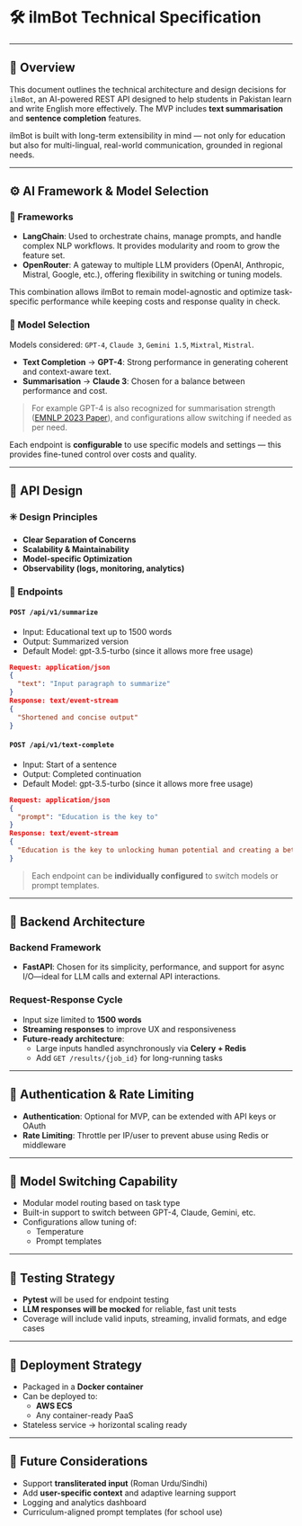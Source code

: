 
# 🛠️ ilmBot Technical Specification

---

## 🎯 Overview

This document outlines the technical architecture and design decisions for `ilmBot`, an AI-powered REST API designed to help students in Pakistan learn and write English more effectively. The MVP includes **text summarisation** and **sentence completion** features.

ilmBot is built with long-term extensibility in mind — not only for education but also for multi-lingual, real-world communication, grounded in regional needs.

---

## ⚙️ AI Framework & Model Selection

### 🔗 Frameworks
- **LangChain**: Used to orchestrate chains, manage prompts, and handle complex NLP workflows. It provides modularity and room to grow the feature set.
- **OpenRouter**: A gateway to multiple LLM providers (OpenAI, Anthropic, Mistral, Google, etc.), offering flexibility in switching or tuning models.

This combination allows ilmBot to remain model-agnostic and optimize task-specific performance while keeping costs and response quality in check.

### 🧠 Model Selection

Models considered: `GPT-4`, `Claude 3`, `Gemini 1.5`, `Mixtral`, `Mistral`.

- **Text Completion** → **GPT-4**: Strong performance in generating coherent and context-aware text.
- **Summarisation** → **Claude 3**: Chosen for a balance between performance and cost.

> For example GPT-4 is also recognized for summarisation strength ([EMNLP 2023 Paper](https://aclanthology.org/2023.findings-emnlp.536.pdf)), and configurations allow switching if needed as per need.

Each endpoint is **configurable** to use specific models and settings — this provides fine-tuned control over costs and quality.

---

## 📌 API Design

### ✳️ Design Principles

- **Clear Separation of Concerns**  
- **Scalability & Maintainability**  
- **Model-specific Optimization**  
- **Observability (logs, monitoring, analytics)**

### 📍 Endpoints

#### `POST /api/v1/summarize`
- Input: Educational text up to 1500 words
- Output: Summarized version
- Default Model: gpt-3.5-turbo (since it allows more free usage)

```json
Request: application/json
{
  "text": "Input paragraph to summarize"
}
Response: text/event-stream
{
  "Shortened and concise output"
}
```

#### `POST /api/v1/text-complete`
- Input: Start of a sentence
- Output: Completed continuation
- Default Model: gpt-3.5-turbo (since it allows more free usage)

```json
Request: application/json
{
  "prompt": "Education is the key to"
}
Response: text/event-stream
{
  "Education is the key to unlocking human potential and creating a better future."
}
```

> Each endpoint can be **individually configured** to switch models or prompt templates.

---

## 🧪 Backend Architecture

### Backend Framework
- **FastAPI**: Chosen for its simplicity, performance, and support for async I/O—ideal for LLM calls and external API interactions.

### Request-Response Cycle
- Input size limited to **1500 words**
- **Streaming responses** to improve UX and responsiveness
- **Future-ready architecture**:
  - Large inputs handled asynchronously via **Celery + Redis**
  - Add `GET /results/{job_id}` for long-running tasks

---

## 🔐 Authentication & Rate Limiting

- **Authentication**: Optional for MVP, can be extended with API keys or OAuth
- **Rate Limiting**: Throttle per IP/user to prevent abuse using Redis or middleware

---

## 🔄 Model Switching Capability

- Modular model routing based on task type
- Built-in support to switch between GPT-4, Claude, Gemini, etc.
- Configurations allow tuning of:
  - Temperature
  - Prompt templates

---

## 🧪 Testing Strategy

- **Pytest** will be used for endpoint testing
- **LLM responses will be mocked** for reliable, fast unit tests
- Coverage will include valid inputs, streaming, invalid formats, and edge cases

---

## 🚀 Deployment Strategy

- Packaged in a **Docker container**
- Can be deployed to:
  - **AWS ECS**
  - Any container-ready PaaS
- Stateless service → horizontal scaling ready

---

## 🧭 Future Considerations

- Support **transliterated input** (Roman Urdu/Sindhi)
- Add **user-specific context** and adaptive learning support
- Logging and analytics dashboard
- Curriculum-aligned prompt templates (for school use)
